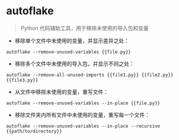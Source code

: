 # autoflake

> Python 代码辅助工具，用于移除未使用的导入包和变量

- 移除单个文件中未使用的变量，并显示差异之处：

`autoflake --remove-unused-variables {{file.py}}`

- 移除多个文件中未使用的导入包，并显示不同之处：

`autoflake --remove-all-unused-imports {{file1.py}} {{file2.py}} {{file3.py}}`

- 从文件中移除未使用的变量，重写文件：

`autoflake --remove-unused-variables --in-place {{file.py}}`

- 移除文件夹内所有文件中未使用的变量，重写每一个文件：

`autoflake --remove-unused-variables --in-place --recursive {{path/to/directory}}`

[#]: contributors: ([东先生])